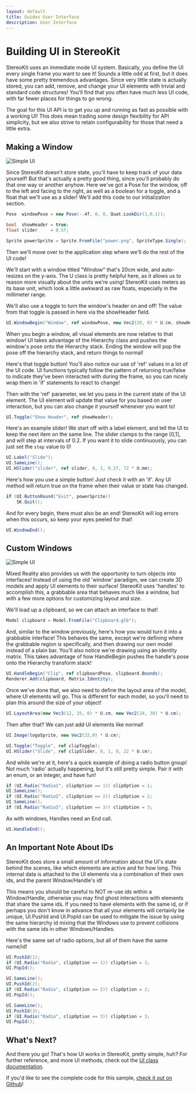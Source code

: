 ```yaml
---
layout: default
title: Guides User Interface
description: User Interface
---
```


# Building UI in StereoKit

StereoKit uses an immediate mode UI system. Basically, you define the UI
every single frame you want to see it! Sounds a little odd at first, but
it does have some pretty tremendous advantages. Since very little state
is actually stored, you can add, remove, and change your UI elements with
trivial and standard code structures! You'll find that you often have
much less UI code, with far fewer places for things to go wrong.

The goal for this UI API is to get you up and running as fast as possible
with a working UI! This does mean trading some design flexibility for API
simplicity, but we also strive to retain configurability for those that
need a little extra.

## Making a Window

![Simple UI]({{site.url}}/img/screenshots/GuideUserInterface.jpg)

Since StereoKit doesn't store state, you'll have to keep track of
your data yourself! But that's actually a pretty good thing, since
you'll probably do that one way or another anyhow. Here we've got a
Pose for the window, off to the left and facing to the right, as well
as a boolean for a toggle, and a float that we'll use as a slider!
We'll add this code to our initialization section.
```csharp
Pose  windowPose = new Pose(-.4f, 0, 0, Quat.LookDir(1,0,1));

bool  showHeader = true;
float slider     = 0.5f;

Sprite powerSprite = Sprite.FromFile("power.png", SpriteType.Single);
```
Then we'll move over to the application step where we'll do the
rest of the UI code!

We'll start with a window titled "Window" that's 20cm wide, and
auto-resizes on the y-axis. The U class is pretty helpful here,
as it allows us to reason more visually about the units we're
using! StereoKit uses meters as its base unit, which look a
little awkward as raw floats, especially in the millimeter range.

We'll also use a toggle to turn the window's header on and off!
The value from that toggle is passed in here via the showHeader
field.

```csharp
UI.WindowBegin("Window", ref windowPose, new Vec2(20, 0) * U.cm, showHeader?UIWin.Normal:UIWin.Body);
```

When you begin a window, all visual elements are now relative to
that window! UI takes advantage of the Hierarchy class and pushes
the window's pose onto the Hierarchy stack. Ending the window
will pop the pose off the hierarchy stack, and return things to
normal!

Here's that toggle button! You'll also notice our use of 'ref'
values in a lot of the UI code. UI functions typically follow the
pattern of returning true/false to indicate they've been
interacted with during the frame, so you can nicely wrap them in
'if' statements to react to change!

Then with the 'ref' parameter, we let you pass in the current
state of the UI element. The UI element will update that value
for you based on user interaction, but you can also change it
yourself whenever you want to!

```csharp
UI.Toggle("Show Header", ref showHeader);
```

Here's an example slider! We start off with a label element, and
tell the UI to keep the next item on the same line. The slider
clamps to the range [0,1], and will step at intervals of 0.2. If
you want it to slide continuously, you can just set the `step`
value to 0!

```csharp
UI.Label("Slide");
UI.SameLine();
UI.HSlider("slider", ref slider, 0, 1, 0.2f, 72 * U.mm);
```

Here's how you use a simple button! Just check it with an 'if'.
Any UI method will return true on the frame when their value or
state has changed.

```csharp
if (UI.ButtonRound("Exit", powerSprite))
	SK.Quit();
```

And for every begin, there must also be an end! StereoKit will
log errors when this occurs, so keep your eyes peeled for that!

```csharp
UI.WindowEnd();
```

## Custom Windows

![Simple UI]({{site.url}}/img/screenshots/GuideUserInterfaceCustom.jpg)

Mixed Reality also provides us with the opportunity to turn
objects into interfaces! Instead of using the old 'window'
paradigm, we can create 3D models and apply UI elements to their
surface! StereoKit uses 'handles' to accomplish this, a grabbable
area that behaves much like a window, but with a few more options
for customizing layout and size.

We'll load up a clipboard, so we can attach an interface to that!

```csharp
Model clipboard = Model.FromFile("Clipboard.glb");
```

And, similar to the window previously, here's how you would turn
it into a grabbable interface! This behaves the same, except
we're defining where the grabbable region is specifically, and
then drawing our own model instead of a plain bar. You'll also
notice we're drawing using an identity matrix. This takes
advantage of how HandleBegin pushes the handle's pose onto the
Hierarchy transform stack!

```csharp
UI.HandleBegin("Clip", ref clipboardPose, clipboard.Bounds);
Renderer.Add(clipboard, Matrix.Identity);
```

Once we've done that, we also need to define the layout area of
the model, where UI elements will go. This is different for each
model, so you'll need to plan this around the size of your
object!

```csharp
UI.LayoutArea(new Vec3(12, 15, 0) * U.cm, new Vec2(24, 30) * U.cm);
```

Then after that? We can just add UI elements like normal!

```csharp
UI.Image(logoSprite, new Vec2(22,0) * U.cm);

UI.Toggle("Toggle", ref clipToggle);
UI.HSlider("Slide", ref clipSlider, 0, 1, 0, 22 * U.cm);
```

And while we're at it, here's a quick example of doing a radio
button group! Not much 'radio' actually happening, but it's still
pretty simple. Pair it with an enum, or an integer, and have fun!

```csharp
if (UI.Radio("Radio1", clipOption == 1)) clipOption = 1;
UI.SameLine();
if (UI.Radio("Radio2", clipOption == 2)) clipOption = 2;
UI.SameLine();
if (UI.Radio("Radio3", clipOption == 3)) clipOption = 3;
```

As with windows, Handles need an End call.

```csharp
UI.HandleEnd();
```

## An Important Note About IDs

StereoKit does store a small amount of information about the UI's
state behind the scenes, like which elements are active and for
how long. This internal data is attached to the UI elements via
a combination of their own ids, and the parent Window/Handle's
id!

This means you should be careful to NOT re-use ids within a
Window/Handle, otherwise you may find ghost interactions with
elements that share the same ids. If you need to have elements
with the same id, or if perhaps you don't know in advance that
all your elements will certainly be unique, UI.PushId and
UI.PopId can be used to mitigate the issue by using the same
hierarchy id mixing that the Windows use to prevent collisions
with the same ids in other Windows/Handles.

Here's the same set of radio options, but all of them have the
same name/id!

```csharp
UI.PushId(1);
if (UI.Radio("Radio", clipOption == 1)) clipOption = 1;
UI.PopId();

UI.SameLine();
UI.PushId(2);
if (UI.Radio("Radio", clipOption == 2)) clipOption = 2;
UI.PopId();

UI.SameLine();
UI.PushId(3);
if (UI.Radio("Radio", clipOption == 3)) clipOption = 3;
UI.PopId();
```
## What's Next?

And there you go! That's how UI works in StereoKit, pretty
simple, huh? For further reference, and more UI methods, check
out the [UI class documentation]({{site.url}}/Pages/Reference/UI.html).

If you'd like to see the complete code for this sample,
[check it out on Github](https://github.com/maluoi/StereoKit/blob/master/Examples/StereoKitTest/Demos/DemoUI.cs)!


